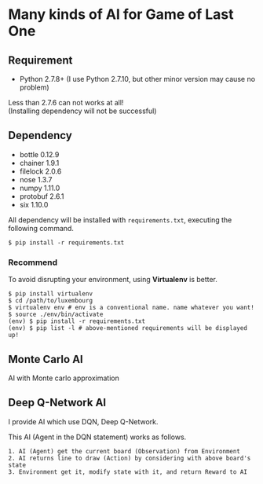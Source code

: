 # Many kinds of AI for Game of Last One

## Requirement

- Python 2.7.8+ (I use Python 2.7.10, but other minor version may cause no problem)

Less than 2.7.6 can not works at all!  
(Installing dependency will not be successful)

## Dependency

- bottle 0.12.9
- chainer 1.9.1
- filelock 2.0.6
- nose 1.3.7
- numpy 1.11.0
- protobuf 2.6.1
- six 1.10.0

All dependency will be installed with `requirements.txt`, executing the following command.

```shell
$ pip install -r requirements.txt
```

### Recommend

To avoid disrupting your environment, using **Virtualenv** is better.

```shell
$ pip install virtualenv
$ cd /path/to/luxembourg
$ virtualenv env # env is a conventional name. name whatever you want!
$ source ./env/bin/activate
(env) $ pip install -r requirements.txt
(env) $ pip list -l # above-mentioned requirements will be displayed up!
```

## Monte Carlo AI

AI with Monte carlo approximation


## Deep Q-Network AI

I provide AI which use DQN, Deep Q-Network.

This AI (Agent in the DQN statement) works as follows.

    1. AI (Agent) get the current board (Observation) from Environment
    2. AI returns line to draw (Action) by considering with above board's state
    3. Environment get it, modify state with it, and return Reward to AI